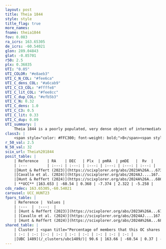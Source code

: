 ```yaml
---
layout: post
title: Theia 1844
style: style
title_flag: true
more_names: 
fname: theia1844
fov: 0.083
ra_icrs: 163.65305
de_icrs: -60.54021
glon: 289.04843
glat: -0.85701
r50: 2.5
plx: 0.36835
UTI: "0.05"
UTI_COLOR: "#e8aeb3"
UTI_C_N_COL: "#fee6ca"
UTI_C_dens_COL: "#a6cab9"
UTI_C_C3_COL: "#ffffe8"
UTI_C_lit_COL: "#fee8cc"
UTI_C_dup_COL: "#efb5b3"
UTI_C_N: 0.32
UTI_C_dens: 1.0
UTI_C_C3: 0.5
UTI_C_lit: 0.33
UTI_C_dup: 0.09
UTI_summary: |
    Theia 1844 is a poorly populated, very dense object of intermediate C3 quality. It was recently reported in the literature.<br><br><span style="color: #99180f; font-weight: bold;">Warning: </span>This is very likely a duplicate object, which shares a large percentage of members with at least one previously reported entry.
class3: |
    <span style="color: #FFC300; font-weight: bold;">B</span><span style="color: #FFC300; font-weight: bold;">B</span>
r_50_val: 2.5
N_50_val: 32
scix_url: Theia%201844
posit_table: |
    | Reference    | RA    | DEC   | Plx  | pmRA  | pmDE   |  Rv  |
    | :---         | :---: | :---: | :---: | :---: | :---: | :---: |
    |[Hunt & Reffert (2023)](https://scixplorer.org/abs/2023A%26A...673A.114H) | 163.639 | -60.549 | 0.366 | -7.372 | 2.322 | -5.264 |
    |[Cavallo et al. (2024)](https://scixplorer.org/abs/2024AJ....167...12C) | 163.702 | -60.543 | 0.365 | -- | -- | -- |
    |[Hunt & Reffert (2024)](https://scixplorer.org/abs/2024A%26A...686A..42H) | 163.639 | -60.549 | 0.366 | -7.372 | 2.322 | -5.264 |
    | **UCC** |163.653 | -60.54 | 0.368 | -7.374 | 2.322 | -5.258 | 
cds_radec: 163.65305,-60.54021
carousel: UCC_HUNT23
fpars_table: |
    | Reference |  Values |
    | :---  |  :---:  |
    | [Hunt & Reffert (2023)](https://scixplorer.org/abs/2023A%26A...673A.114H) | `AV50=1.192, diffAV50=0.674, MOD50=11.973, logAge50=7.795` |
    | [Cavallo et al. (2024)](https://scixplorer.org/abs/2024AJ....167...12C) | `AV50=1.43, dMod50=11.81, logAge50=7.86, [Fe/H]50=-0.07` |
    | [Hunt & Reffert (2024)](https://scixplorer.org/abs/2024A%26A...686A..42H) | `MassJ=327.234` |
shared_table: |
    | Cluster | <span title="Percentage of members that this OC shares with the ones listed">%</span>   | RA   | DEC   | Plx   | pmRA  | pmDE  | Rv | UTI |
    | :-: | :-: |:-: | :-: | :-: | :-: | :-: | :-: | :-: |
    |[UBC 1489](/_clusters/ubc1489/)| 90.6 | 163.66 | -60.54 | 0.37 | -7.37 | 2.32 | -5.26 |0.46 |
---
```

